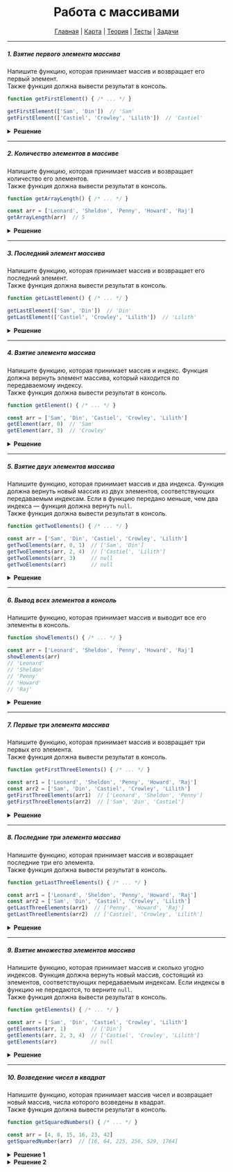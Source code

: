 <div align="center">

# Работа с массивами

[Главная](https://github.com/dollaween/junior-roadmap/)
|
[Карта](/roadmap/README.md)
|
[Теория](/theory/README.md)
|
[Тесты](/tests/README.md)
|
[Задачи](/tasks/README.md)

</div>

---

##### 1. Взятие первого элемента массива

Напишите функцию, которая принимает массив и возвращает его первый элемент.  
Также функция должна вывести результат в консоль.

```js
function getFirstElement() { /* ... */ }

getFirstElement(['Sam', 'Din'])  // 'Sam'
getFirstElement(['Castiel', 'Crowley', 'Lilith'])  // 'Castiel'
```

<details><summary><b>Решение</b></summary>
<p>

```js
function getFirstElement(arr) {
  const result = arr[0]
  console.log(result)
  return result
}
```

</p>
</details>

---

##### 2. Количество элементов в массиве

Напишите функцию, которая принимает массив и возвращает количество его элементов.  
Также функция должна вывести результат в консоль.

```js
function getArrayLength() { /* ... */ }

const arr = ['Leonard', 'Sheldon', 'Penny', 'Howard', 'Raj']
getArrayLength(arr)  // 5
```

<details><summary><b>Решение</b></summary>
<p>

```js
function getArrayLength(arr) {
  const length = arr.length
  console.log(length)
  return length
}
```

</p>
</details>

---

##### 3. Последний элемент массива

Напишите функцию, которая принимает массив и возвращает его последний элемент.  
Также функция должна вывести результат в консоль.

```js
function getLastElement() { /* ... */ }

getLastElement(['Sam', 'Din'])  // 'Din'
getLastElement(['Castiel', 'Crowley', 'Lilith'])  // 'Lilith'
```

<details><summary><b>Решение</b></summary>
<p>

```js
function getLastElement(arr) {
  const result = arr[arr.length - 1]
  console.log(result)
  return result
}
```

</p>
</details>


---

##### 4. Взятие элемента массива

Напишите функцию, которая принимает массив и индекс. Функция должна вернуть элемент массива, который находится по передаваемому индексу.  
Также функция должна вывести результат в консоль.

```js
function getElement() { /* ... */ }

const arr = ['Sam', 'Din', 'Castiel', 'Crowley', 'Lilith']
getElement(arr, 0)  // 'Sam'
getElement(arr, 3)  // 'Crowley'
```

<details><summary><b>Решение</b></summary>
<p>

```js
function getElement(arr, index) {
  const result = arr[index]
  console.log(result)
  return result
}
```

</p>
</details>

---

##### 5. Взятие двух элементов массива

Напишите функцию, которая принимает массив и два индекса. Функция должна вернуть новый массив из двух элементов, соответствующих передаваемым индексам. Если в функцию передано меньше, чем два индекса — функция должна вернуть `null`.  
Также функция должна вывести результат в консоль.

```js
function getTwoElements() { /* ... */ }

const arr = ['Sam', 'Din', 'Castiel', 'Crowley', 'Lilith']
getTwoElements(arr, 0, 1)  // ['Sam', 'Din']
getTwoElements(arr, 2, 4)  // ['Castiel', 'Lilith']
getTwoElements(arr, 3)     // null
getTwoElements(arr)        // null
```

<details><summary><b>Решение</b></summary>
<p>

```js
function getTwoElements(arr, index1, index2) {
  if (index1 === undefined || index2 === undefined) {
    return null
  }

  const element1 = arr[index1]
  const element2 = arr[index2]

  const result = [element1, element2]

  console.log(result)
  return result
}
```

</p>
</details>


---

##### 6. Вывод всех элементов в консоль

Напишите функцию, которая принимает массив и выводит все его элементы в консоль.  

```js
function showElements() { /* ... */ }

const arr = ['Leonard', 'Sheldon', 'Penny', 'Howard', 'Raj']
showElements(arr)
// 'Leonard'
// 'Sheldon'
// 'Penny'
// 'Howard'
// 'Raj'
```

<details><summary><b>Решение</b></summary>
<p>

```js
function showElements(arr) {
  for (let i = 0; i < arr.length; i++) {
    console.log(arr[i])
  }
}
```

</p>
</details>

---

##### 7. Первые три элемента массива

Напишите функцию, которая принимает массив и возвращает три первых его элемента.  
Также функция должна вывести результат в консоль.

```js
function getFirstThreeElements() { /* ... */ }

const arr1 = ['Leonard', 'Sheldon', 'Penny', 'Howard', 'Raj']
const arr2 = ['Sam', 'Din', 'Castiel', 'Crowley', 'Lilith']
getFirstThreeElements(arr1)  // ['Leonard', 'Sheldon', 'Penny']
getFirstThreeElements(arr2)  // ['Sam', 'Din', 'Castiel']
```

<details><summary><b>Решение</b></summary>
<p>

```js
function getFirstThreeElements(arr) {
  const result = []

  for (let i = 0; i < 3; i++) {
    const element = arr[i]
    result.push(element)
  }

  console.log(result)
  return result
}
```

</p>
</details>

---

##### 8. Последние три элемента массива

Напишите функцию, которая принимает массив и возвращает последние три его элемента.  
Также функция должна вывести результат в консоль.

```js
function getLastThreeElements() { /* ... */ }

const arr1 = ['Leonard', 'Sheldon', 'Penny', 'Howard', 'Raj']
const arr2 = ['Sam', 'Din', 'Castiel', 'Crowley', 'Lilith']
getLastThreeElements(arr1)  // ['Penny', 'Howard', 'Raj']
getLastThreeElements(arr2)  // ['Castiel', 'Crowley', 'Lilith']
```

<details><summary><b>Решение</b></summary>
<p>

```js
function getLastThreeElements(arr) {
  let result = []

  for (let i = arr.length - 3; i < arr.length; i += 1) {
    const element = arr[i]
    result.push(element)
  }

  console.log(result)
  return result
}
```

</p>
</details>

---

##### 9. Взятие множества элементов массива

Напишите функцию, которая принимает массив и сколько угодно индексов. Функция должна вернуть новый массив, состоящий из элементов, соответствующих передаваемым индексам. Если индексы в функцию не передаются, то верните `null`.  
Также функция должна вывести результат в консоль.

```js
function getElements() { /* ... */ }

const arr = ['Sam', 'Din', 'Castiel', 'Crowley', 'Lilith']
getElements(arr, 1)        // ['Din']
getElements(arr, 2, 3, 4)  // ['Castiel', 'Crowley', 'Lilith']
getElements(arr)           // null
```

<details><summary><b>Решение</b></summary>
<p>

```js
function getElements(arr, ...indexes) {
  if (indexes.length === 0) {
    return null
  }

  const result = []
  for (let i = 0; i < indexes.length; i++) {
    const index = indexes[i]
    const element = arr[index]
    result.push(element)
  }

  console.log(result)
  return result
}
```

</p>
</details>

---

##### 10. Возведение чисел в квадрат

Напишите функцию, которая принимает массив чисел и возвращает новый массив, числа которого возведены в квадрат.  
Также функция должна вывести результат в консоль.

```js
function getSquaredNumbers() { /* ... */ }

const arr = [4, 8, 15, 16, 23, 42]
getSquaredNumber(arr)  // [16, 64, 225, 256, 529, 1764]
```

<details><summary><b>Решение 1</b></summary>
<p>

```js
function getSquaredNumber(arr) {
  const result = []

  for (let i = 0; i < arr.length; i++) {
    const element = arr[i] ** 2
    result.push(element)
  }

  console.log(result)
  return result
}
```

</p>
</details>

<details><summary><b>Решение 2</b></summary>
<p>

```js
function getSquaredNumber(arr) {
  const result = arr.map(num => {
    return num ** 2
  })

  console.log(result)
  return result
}
```

</p>
</details>




















